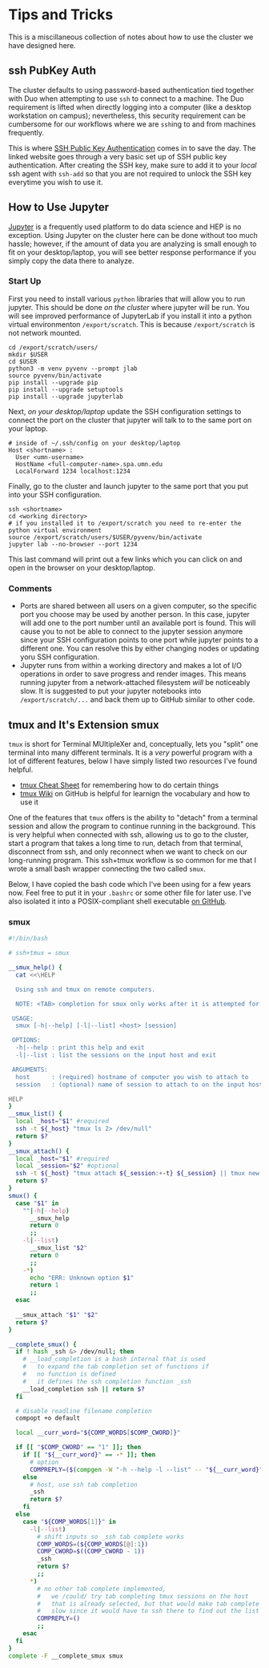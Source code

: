 # Tips and Tricks

This is a miscillaneous collection of notes about how to use the cluster we have designed here.

## ssh PubKey Auth
The cluster defaults to using password-based authentication tied together with Duo when attempting
to use `ssh` to connect to a machine. The Duo requirement is lifted when directly logging into a
computer (like a desktop workstation on campus); nevertheless, this security requirement can be
cumbersome for our workflows where we are `ssh`ing to and from machines frequently.

This is where [SSH Public Key Authentication](https://serverpilot.io/docs/how-to-use-ssh-public-key-authentication/)
comes in to save the day. The linked website goes through a very basic set up of SSH public key authentication.
After creating the SSH key, make sure to add it to your _local_ ssh agent with `ssh-add` so that you are not
required to unlock the SSH key everytime you wish to use it.

## How to Use Jupyter
[Jupyter](https://jupyter.org/) is a frequently used platform to do data science and HEP is no exception.
Using Jupyter on the cluster here can be done without too much hassle; however, if the amount of data
you are analyzing is small enough to fit on your desktop/laptop, you will see better response performance
if you simply copy the data there to analyze.

### Start Up
First you need to install various `python` libraries that will allow you to run jupyter.
This should be done _on the cluster_ where jupyter will be run. You will see improved performance of JupyterLab 
if you install it into a python virtual environmenton `/export/scratch`. 
This is because `/export/scratch` is not network mounted.
```
cd /export/scratch/users/
mkdir $USER
cd $USER
python3 -m venv pyvenv --prompt jlab
source pyvenv/bin/activate
pip install --upgrade pip
pip install --upgrade setuptools
pip install --upgrade jupyterlab
```

Next, _on your desktop/laptop_ update the SSH configuration settings to connect the port on the cluster
that jupyter will talk to to the same port on your laptop.
```
# inside of ~/.ssh/config on your desktop/laptop
Host <shortname> :
  User <umn-username>
  HostName <full-computer-name>.spa.umn.edu
  LocalForward 1234 localhost:1234
```

Finally, go to the cluster and launch jupyter to the same port that you put into your SSH configuration.
```
ssh <shortname>
cd <working directory>
# if you installed it to /export/scratch you need to re-enter the python virtual environment
source /export/scratch/users/$USER/pyvenv/bin/activate
jupyter lab --no-browser --port 1234
```
This last command will print out a few links which you can click on and open in the browser on your desktop/laptop.

### Comments
- Ports are shared between all users on a given computer, so the specific port you choose may be used by another person.
  In this case, jupyter will add one to the port number until an available port is found. This will cause you to not be
  able to connect to the jupyter session anymore since your SSH configuration points to one port while jupyter points to
  a different one. You can resolve this by either changing nodes or updating yoru SSH configuration.
- Jupyter runs from within a working directory and makes a lot of I/O operations in order to save progress and render
  images. This means running jupyter from a network-attached filesystem _will_ be noticeably slow. It is suggested to
  put your jupyter notebooks into `/export/scratch/...` and back them up to GitHub similar to other code.

## tmux and It's Extension smux
`tmux` is short for Terminal MUltipleXer and, conceptually, lets you "split" one terminal into many different terminals.
It is a _very_ powerful program with a lot of different features, below I have simply listed two resources I've found
helpful.
- [tmux Cheat Sheet](https://tmuxcheatsheet.com/) for remembering how to do certain things
- [tmux Wiki](https://github.com/tmux/tmux/wiki/Getting-Started) on GitHub is helpful for learnign the vocabulary and how to use it

One of the features that `tmux` offers is the ability to "detach" from a terminal session and allow the program to continue running
in the background. This is very helpful when connected with ssh, allowing us to go to the cluster, start a program that takes
a long time to run, detach from that terminal, disconnect from ssh, and only reconnect when we want to check on our long-running
program. This ssh+tmux workflow is so common for me that I wrote a small bash wrapper connecting the two called `smux`.

Below, I have copied the bash code which I've been using for a few years now. Feel free to put it in your `.bashrc` or some other
file for later use. I've also isolated it into a POSIX-compliant shell executable [on GitHub](https://github.com/tomeichlersmith/smux).

### smux
```bash
#!/bin/bash

# ssh+tmux = smux

__smux_help() {
  cat <<\HELP

  Using ssh and tmux on remote computers.

  NOTE: <TAB> completion for smux only works after it is attempted for ssh.

 USAGE: 
  smux [-h|--help] [-l|--list] <host> [session]

 OPTIONS:
  -h|--help : print this help and exit
  -l|--list : list the sessions on the input host and exit

 ARGUMENTS:
  host      : (required) hostname of computer you wish to attach to
  session   : (optional) name of session to attach to on the input host 

HELP
}
__smux_list() {
  local _host="$1" #required
  ssh -t ${_host} "tmux ls 2> /dev/null"
  return $?
}
__smux_attach() {
  local _host="$1" #required
  local _session="$2" #optional
  ssh -t ${_host} "tmux attach ${_session:+-t} ${_session} || tmux new ${_session:+-s} ${_session}"
  return $?
}
smux() {
  case "$1" in
    ""|-h|--help)
      __smux_help
      return 0
      ;;
    -l|--list)
      __smux_list "$2"
      return 0
      ;;    
    -*)
      echo "ERR: Unknown option $1"
      return 1
      ;;
  esac
  
  __smux_attach "$1" "$2"
  return $?
}

__complete_smux() {
  if ! hash _ssh &> /dev/null; then
    # __load_completion is a bash internal that is used
    #   to expand the tab completion set of functions if
    #   no function is defined
    #   it defines the ssh completion function _ssh
    __load_completion ssh || return $?
  fi 

  # disable readline filename completion
  compopt +o default

  local __curr_word="${COMP_WORDS[$COMP_CWORD]}"

  if [[ "$COMP_CWORD" == "1" ]]; then
    if [[ "${__curr_word}" == -* ]]; then
      # option
      COMPREPLY=($(compgen -W "-h --help -l --list" -- "${__curr_word}"))
    else
      # host, use ssh tab completion
      _ssh
      return $?
    fi
  else
    case "${COMP_WORDS[1]}" in
      -l|--list)
        # shift inputs so _ssh tab complete works
        COMP_WORDS=(${COMP_WORDS[@]:1})
        COMP_CWORD=$((COMP_CWORD - 1))
        _ssh
        return $?
        ;;
      *)
        # no other tab complete implemented,
        #   we /could/ try tab completing tmux sessions on the host
        #   that is already selected, but that would make tab complete
        #   slow since it would have to ssh there to find out the list
        COMPREPLY=()
        ;;
    esac
  fi
}
complete -F __complete_smux smux
```

